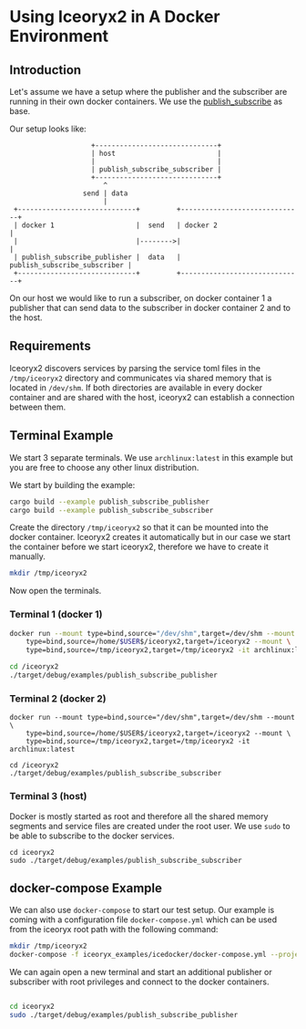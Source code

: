 # Using Iceoryx2 in A Docker Environment

## Introduction

Let's assume we have a setup where the publisher and the subscriber are
running in their own docker containers. We use the
[publish_subscribe](../publish_subscribe) as base.

Our setup looks like:

```
                    +------------------------------+
                    | host                         |
                    |                              |
                    | publish_subscribe_subscriber |
                    +------------------------------+
                       ^
                  send | data
                       |
 +-----------------------------+         +------------------------------+
 | docker 1                    |  send   | docker 2                     |
 |                             |-------->|                              |
 | publish_subscribe_publisher |  data   | publish_subscribe_subscriber |
 +-----------------------------+         +------------------------------+
```

On our host we would like to run a subscriber, on docker container 1 a
publisher that can send data to the subscriber in docker container 2 and to
the host.

## Requirements

Iceoryx2 discovers services by parsing the service toml files in the
`/tmp/iceoryx2` directory and communicates via shared memory that is located
in `/dev/shm`. If both directories are available in every docker container and
are shared with the host, iceoryx2 can establish a connection between them.

## Terminal Example

We start 3 separate terminals. We use `archlinux:latest` in this example but
you are free to choose any other linux distribution.

We start by building the example:

```sh
cargo build --example publish_subscribe_publisher
cargo build --example publish_subscribe_subscriber
```

Create the directory `/tmp/iceoryx2` so that it can be mounted into the docker
container. Iceoryx2 creates it automatically but in our case we start the
container before we start iceoryx2, therefore we have to create it manually.

```sh
mkdir /tmp/iceoryx2
```

Now open the terminals.

### Terminal 1 (docker 1)

```sh
docker run --mount type=bind,source="/dev/shm",target=/dev/shm --mount \
    type=bind,source=/home/$USER$/iceoryx2,target=/iceoryx2 --mount \
    type=bind,source=/tmp/iceoryx2,target=/tmp/iceoryx2 -it archlinux:latest

cd /iceoryx2
./target/debug/examples/publish_subscribe_publisher
```

### Terminal 2 (docker 2)

```
docker run --mount type=bind,source="/dev/shm",target=/dev/shm --mount \
    type=bind,source=/home/$USER$/iceoryx2,target=/iceoryx2 --mount \
    type=bind,source=/tmp/iceoryx2,target=/tmp/iceoryx2 -it archlinux:latest

cd /iceoryx2
./target/debug/examples/publish_subscribe_subscriber
```

### Terminal 3 (host)

Docker is mostly started as root and therefore all the shared memory segments
and service files are created under the root user. We use `sudo` to be able to
subscribe to the docker services.

```
cd iceoryx2
sudo ./target/debug/examples/publish_subscribe_subscriber
```

## docker-compose Example

We can also use `docker-compose` to start our test setup. Our example is coming
with a configuration file `docker-compose.yml` which can be used from the
iceoryx root path with the following command:

```sh
mkdir /tmp/iceoryx2
docker-compose -f iceoryx_examples/icedocker/docker-compose.yml --project-directory . up
```

We can again open a new terminal and start an additional publisher or subscriber
with root privileges and connect to the docker containers.

```sh

cd iceoryx2
sudo ./target/debug/examples/publish_subscribe_publisher
```

